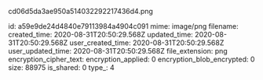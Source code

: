 cd06d5da3ae950a514032292217436d4.png

id: a59e9de24d4840e79113984a4904c091
mime: image/png
filename: 
created_time: 2020-08-31T20:50:29.568Z
updated_time: 2020-08-31T20:50:29.568Z
user_created_time: 2020-08-31T20:50:29.568Z
user_updated_time: 2020-08-31T20:50:29.568Z
file_extension: png
encryption_cipher_text: 
encryption_applied: 0
encryption_blob_encrypted: 0
size: 88975
is_shared: 0
type_: 4